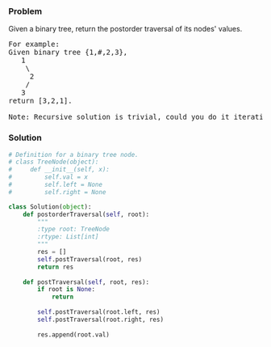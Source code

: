 ### Problem
Given a binary tree, return the postorder traversal of its nodes' values.
<pre>
For example:
Given binary tree {1,#,2,3},
   1
    \
     2
    /
   3
return [3,2,1].

Note: Recursive solution is trivial, could you do it iteratively?
</pre>
### Solution
```python
# Definition for a binary tree node.
# class TreeNode(object):
#     def __init__(self, x):
#         self.val = x
#         self.left = None
#         self.right = None

class Solution(object):
    def postorderTraversal(self, root):
        """
        :type root: TreeNode
        :rtype: List[int]
        """
        res = []
        self.postTraversal(root, res)
        return res
    
    def postTraversal(self, root, res):
        if root is None:
            return
        
        self.postTraversal(root.left, res)
        self.postTraversal(root.right, res)
        
        res.append(root.val)
```